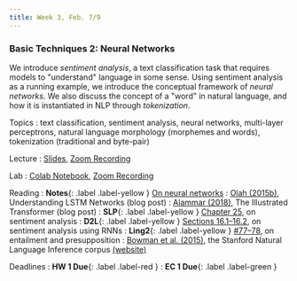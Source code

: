 ```yaml
---
title: Week 3, Feb. 7/9
---
```


### Basic Techniques 2: Neural Networks

We introduce _sentiment analysis_, a text classification task that requires models to "understand" language in some 
sense. Using sentiment analysis as a running example, we introduce the conceptual framework of _neural networks_. We 
also discuss the concept of a "word" in natural language, and how it is instantiated in NLP through _tokenization_.

Topics
: text classification, sentiment analysis, neural networks, multi-layer perceptrons, natural language morphology 
(morphemes and words), 
tokenization (traditional and byte-pair)

Lecture
: [Slides](https://drive.google.com/file/d/15zEVVVNfJHKHOkWendKSH_QePY2OGKWP/view?usp=share_link),
[Zoom Recording](https://nyu.zoom.us/rec/share/7VMh1HcrQ-fXbHA2_s8ig3qXgYgrqwEJTdTwN3DN3r1RQQybGQScJ5rq8YyROS3t.QnJc9Qos_youz-Tb)

Lab
: [Colab Notebook](https://colab.research.google.com/drive/10xe4rL74v7X1JK2wIAyZelaPpARuJyTx?usp=sharing),
[Zoom Recording](https://nyu.zoom.us/rec/share/AQtwUvvucX20y8QFAM_SqRK-JAfhlTcv14r6jV-oC3lNd-gYYDcnmsmX9pME9kwR.v6M2xnFIkZQ4x67_)

Reading
: **Notes**{: .label .label-yellow }
[On neural networks](https://drive.google.com/file/d/1rjo8GW_k9rFaQXMQ5sxBjKUhPcM7Zzk5/view?usp=share_link)
: [Olah (2015b)](https://colah.github.io/posts/2015-08-Understanding-LSTMs/), Understanding LSTM Networks (blog post)
: [Alammar (2018)](https://jalammar.github.io/illustrated-transformer/), The Illustrated Transformer (blog post)
: **SLP**{: .label .label-yellow } [Chapter 25](https://web.stanford.edu/~jurafsky/slp3/25.pdf), on sentiment analysis
: **D2L**{: .label .label-yellow }
[Sections 16.1–16.2](https://d2l.ai/chapter_natural-language-processing-applications/sentiment-analysis-and-dataset.html), 
on sentiment analysis using RNNs
: **Ling2**{: .label .label-yellow }
[\#77–78](https://www.morganclaypool.com/doi/abs/10.2200/S00935ED1V02Y201907HLT043), on entailment and presupposition
: [Bowman et al. (2015)](https://aclanthology.org/D15-1075/), the Stanford Natural Language Inference
corpus [(website)](https://nlp.stanford.edu/projects/snli/)


Deadlines
: **HW 1 Due**{: .label .label-red }
: **EC 1 Due**{: .label .label-green }